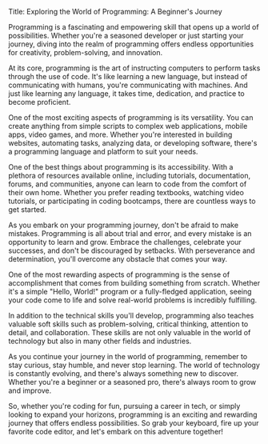 Title: Exploring the World of Programming: A Beginner's Journey

Programming is a fascinating and empowering skill that opens up a world of possibilities. Whether you're a seasoned developer or just starting your journey, diving into the realm of programming offers endless opportunities for creativity, problem-solving, and innovation.

At its core, programming is the art of instructing computers to perform tasks through the use of code. It's like learning a new language, but instead of communicating with humans, you're communicating with machines. And just like learning any language, it takes time, dedication, and practice to become proficient.

One of the most exciting aspects of programming is its versatility. You can create anything from simple scripts to complex web applications, mobile apps, video games, and more. Whether you're interested in building websites, automating tasks, analyzing data, or developing software, there's a programming language and platform to suit your needs.

One of the best things about programming is its accessibility. With a plethora of resources available online, including tutorials, documentation, forums, and communities, anyone can learn to code from the comfort of their own home. Whether you prefer reading textbooks, watching video tutorials, or participating in coding bootcamps, there are countless ways to get started.

As you embark on your programming journey, don't be afraid to make mistakes. Programming is all about trial and error, and every mistake is an opportunity to learn and grow. Embrace the challenges, celebrate your successes, and don't be discouraged by setbacks. With perseverance and determination, you'll overcome any obstacle that comes your way.

One of the most rewarding aspects of programming is the sense of accomplishment that comes from building something from scratch. Whether it's a simple "Hello, World!" program or a fully-fledged application, seeing your code come to life and solve real-world problems is incredibly fulfilling.

In addition to the technical skills you'll develop, programming also teaches valuable soft skills such as problem-solving, critical thinking, attention to detail, and collaboration. These skills are not only valuable in the world of technology but also in many other fields and industries.

As you continue your journey in the world of programming, remember to stay curious, stay humble, and never stop learning. The world of technology is constantly evolving, and there's always something new to discover. Whether you're a beginner or a seasoned pro, there's always room to grow and improve.

So, whether you're coding for fun, pursuing a career in tech, or simply looking to expand your horizons, programming is an exciting and rewarding journey that offers endless possibilities. So grab your keyboard, fire up your favorite code editor, and let's embark on this adventure together!





